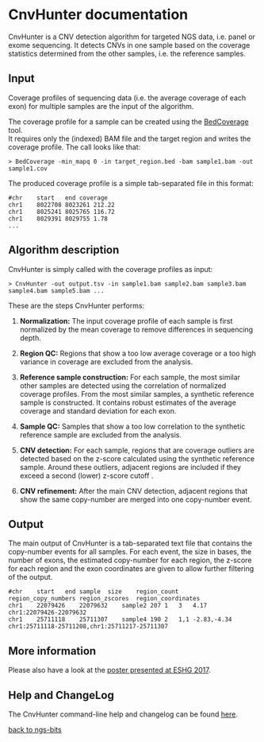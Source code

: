 # CnvHunter documentation

CnvHunter is a CNV detection algorithm for targeted NGS data, i.e. panel or exome sequencing. It detects CNVs in one sample based on the coverage statistics determined from the other samples, i.e. the reference samples.  

## Input

Coverage profiles of sequencing data (i.e. the average coverage of each exon) for multiple samples are the input of the algorithm. 

The coverage profile for a sample can be created using the [BedCoverage](../Tools/BedCoverage.md) tool.  
It requires only the (indexed) BAM file and the target region and writes the coverage profile.
The call looks like that:

	> BedCoverage -min_mapq 0 -in target_region.bed -bam sample1.bam -out sample1.cov

The produced coverage profile is a simple tab-separated file in this format:

	#chr	start	end	coverage
	chr1	8022708	8023261	212.22
	chr1	8025241	8025765	116.72
	chr1	8029391	8029755	1.78
	...
		

## Algorithm description

CnvHunter is simply called with the coverage profiles as input:

	> CnvHunter -out output.tsv -in sample1.bam sample2.bam sample3.bam sample4.bam sample5.bam ...

These are the steps CnvHunter performs:

1.	**Normalization:** The input coverage profile of each sample is first normalized  by the mean coverage to remove differences in sequencing depth.

2.	**Region QC:** Regions that show a too low average coverage or a too high variance  in coverage are excluded from the analysis.

3.	**Reference sample construction:** For each sample, the most similar other samples are detected using the correlation of normalized coverage profiles. From the most similar  samples, a synthetic reference sample is constructed. It contains robust estimates of the average coverage and standard deviation for each exon.

4.	**Sample QC:** Samples that show a too low correlation  to the synthetic reference sample are excluded from the analysis.

5.	**CNV detection:** For each sample, regions that are coverage outliers are detected based on the z-score  calculated using the synthetic reference sample. Around these outliers, adjacent regions are included if they exceed a second (lower) z-score cutoff .

6.	**CNV refinement:** After the main CNV detection, adjacent regions that show the same copy-number are merged into one copy-number event. 

## Output

The main output of CnvHunter is a tab-separated text file that contains the copy-number events for all samples. For each event, the size in bases, the number of exons, the estimated copy-number for each region, the z-score for each region and the exon coordinates are given to allow further filtering of the output. 

	#chr	start	end	sample	size	region_count	region_copy_numbers	region_zscores	region_coordinates
	chr1	22079426	22079632	sample2	207	1	3	4.17	chr1:22079426-22079632
	chr1	25711118	25711307	sample4	190	2	1,1	-2.83,-4.34	chr1:25711118-25711208,chr1:25711217-25711307

## More information

Please also have a look at the [poster presented at ESHG 2017](CnvHunter_poster.pdf).

## Help and ChangeLog

The CnvHunter command-line help and changelog can be found [here](../tools/CnvHunter.md).

[back to ngs-bits](https://github.com/imgag/ngs-bits)



